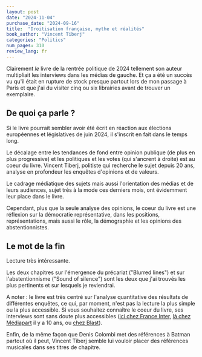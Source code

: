 ```yaml
---
layout: post
date: "2024-11-04"
purchase_date: "2024-09-16"
title:  "Droitisation française, mythe et réalités"
book_author: "Vincent Tiberj"
categories: "Politics"
num_pages: 310
review_lang: fr
---
```


Clairement *le* livre de la rentrée politique de 2024 tellement son auteur multipliait les interviews dans les médias de gauche. Et ça a été un succès vu qu'il était en rupture de stock presque partout lors de mon passage à Paris et que j'ai du visiter cinq ou six librairies avant de trouver un exemplaire.

## De quoi ça parle ?

Si le livre pourrait sembler avoir été écrit en réaction aux élections européennes et législatives de juin 2024, il s'inscrit en fait dans le temps long.

Le décalage entre les tendances de fond entre opinion publique (de plus en plus progressive) et les politiques et les votes (qui s'ancrent à droite) est au coeur du livre. Vincent Tiberj, politiste qui recherche le sujet depuis 20 ans, analyse en profondeur les enquêtes d'opinions et de valeurs.

Le cadrage médiatique des sujets mais aussi l'orientation des médias et de leurs audiences, sujet très à la mode ces derniers mois, ont évidemment leur place dans le livre.

Cependant, plus que la seule analyse des opinions, le coeur du livre est une réflexion sur la démocratie représentative, dans les positions, représentations, mais aussi le rôle, la démographie et les opinions des abstentionnistes. 

## Le mot de la fin

Lecture très intéressante.

Les deux chapitres sur l'émergence du précariat ("Blurred lines") et sur l'abstentionnisme ("Sound of silence") sont les deux que j'ai trouvés les plus pertinents et sur lesquels je reviendrai.

A noter : le livre est très centré sur l'analyse quantitative des résultats de différentes enquêtes, ce qui, par moment, n'est pas la lecture la plus simple ou la plus accessible. Si vous souhaitez connaître le coeur du livre, ses interviews sont sans doute plus accessibles ([ici chez France Inter](https://youtu.be/R4SU1UC1408), [là chez Médiapart](https://youtu.be/O5ALSjetMKM) il y a 10 ans, ou [chez Blast](https://youtu.be/pHHUYwbf5o8)).

Enfin, de la même façon que Denis Colombi met des références à Batman partout où il peut, Vincent Tiberj semble lui vouloir placer des références musicales dans ses titres de chapitre.